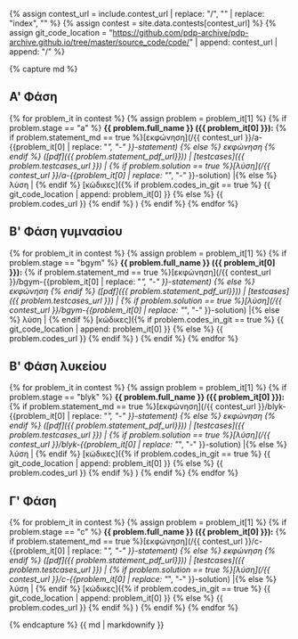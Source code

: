 {% assign contest_url = include.contest_url | replace: "/", "" | replace: "index", "" %}
{% assign contest = site.data.contests[contest_url] %}
{% assign git_code_location = "https://github.com/pdp-archive/pdp-archive.github.io/tree/master/source_code/code/" | append: contest_url | append: "/" %}

{% capture md %}

## Α' Φάση

{% for problem_it in contest %}
  {% assign problem = problem_it[1] %} 
  {% if problem.stage == "a" %}
**{{ problem.full_name }} ({{ problem_it[0] }}):**
{% if problem.statement_md == true %}[εκφώνηση](/{{ contest_url }}/a-{{problem_it[0] | replace: "_", "-" }}-statement) {% else %} εκφώνηση {% endif %}
([pdf]({{ problem.statement_pdf_url}})) \|
[testcases]({{ problem.testcases_url }}) \|
{% if problem.solution == true %}[λύση](/{{ contest_url }}/a-{{problem_it[0] | replace: "_", "-" }}-solution) \|{% else %} λύση \| {% endif %}
[κώδικες]({% if problem.codes_in_git == true %} {{ git_code_location | append: problem_it[0] }} {% else %} {{ problem.codes_url }} {% endif %} )
{% endif %}
{% endfor %}

## Β' Φάση γυμνασίου

{% for problem_it in contest %}
  {% assign problem = problem_it[1] %} 
  {% if problem.stage == "bgym" %}
**{{ problem.full_name }} ({{ problem_it[0] }}):**
{% if problem.statement_md == true %}[εκφώνηση](/{{ contest_url }}/bgym-{{problem_it[0] | replace: "_", "-" }}-statement) {% else %} εκφώνηση {% endif %}
([pdf]({{ problem.statement_pdf_url}})) \|
[testcases]({{ problem.testcases_url }}) \|
{% if problem.solution == true %}[λύση](/{{ contest_url }}/bgym-{{problem_it[0] | replace: "_", "-" }}-solution) \|{% else %} λύση \| {% endif %}
[κώδικες]({% if problem.codes_in_git == true %} {{ git_code_location | append: problem_it[0] }} {% else %} {{ problem.codes_url }} {% endif %} )
{% endif %}
{% endfor %}

## Β' Φάση λυκείου

{% for problem_it in contest %}
  {% assign problem = problem_it[1] %} 
  {% if problem.stage == "blyk" %}
**{{ problem.full_name }} ({{ problem_it[0] }}):**
{% if problem.statement_md == true %}[εκφώνηση](/{{ contest_url }}/blyk-{{problem_it[0] | replace: "_", "-" }}-statement) {% else %} εκφώνηση {% endif %}
([pdf]({{ problem.statement_pdf_url}})) \|
[testcases]({{ problem.testcases_url }}) \|
{% if problem.solution == true %}[λύση](/{{ contest_url }}/blyk-{{problem_it[0] | replace: "_", "-" }}-solution) \|{% else %} λύση \| {% endif %}
[κώδικες]({% if problem.codes_in_git == true %} {{ git_code_location | append: problem_it[0] }} {% else %} {{ problem.codes_url }} {% endif %} )
{% endif %}
{% endfor %}

## Γ' Φάση

{% for problem_it in contest %}
  {% assign problem = problem_it[1] %} 
  {% if problem.stage == "c" %}
**{{ problem.full_name }} ({{ problem_it[0] }}):**
{% if problem.statement_md == true %}[εκφώνηση](/{{ contest_url }}/c-{{problem_it[0] | replace: "_", "-" }}-statement) {% else %} εκφώνηση {% endif %}
([pdf]({{ problem.statement_pdf_url}})) \|
[testcases]({{ problem.testcases_url }}) \|
{% if problem.solution == true %}[λύση](/{{ contest_url }}/c-{{problem_it[0] | replace: "_", "-" }}-solution) \|{% else %} λύση \| {% endif %}
[κώδικες]({% if problem.codes_in_git == true %} {{ git_code_location | append: problem_it[0] }} {% else %} {{ problem.codes_url }} {% endif %} )
{% endif %}
{% endfor %}

{% endcapture %}
{{ md | markdownify }}